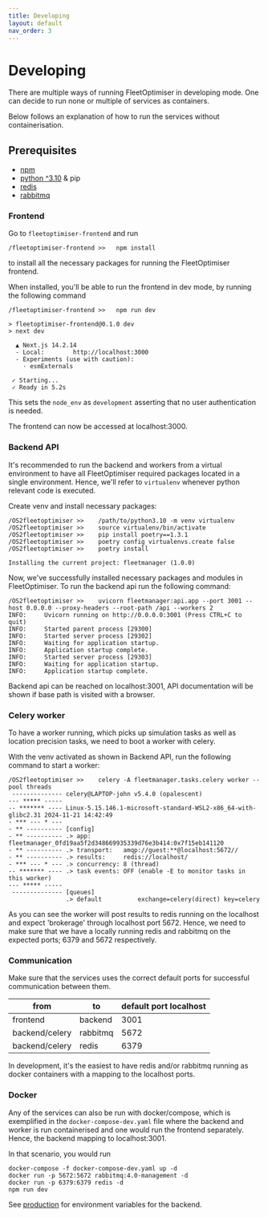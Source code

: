 ```yaml
---
title: Developing
layout: default
nav_order: 3
---
```

# Developing

There are multiple ways of running FleetOptimiser in developing mode. 
One can decide to run none or multiple of services as containers.

Below follows an explanation of how to run the services without containerisation.

## Prerequisites 
- [npm](https://docs.npmjs.com/downloading-and-installing-node-js-and-npm)
- [python ^3.10](https://www.python.org/downloads/) & pip
- [redis](https://redis.io/docs/latest/operate/oss_and_stack/install/install-redis/)
- [rabbitmq](https://www.rabbitmq.com/docs/download)


### Frontend
Go to `fleetoptimiser-frontend` and run 
```
/fleetoptimiser-frontend >>   npm install
```

to install all the necessary packages for running the FleetOptimiser frontend.

When installed, you'll be able to run the frontend in dev mode, by running the following command

```
/fleetoptimiser-frontend >>   npm run dev

> fleetoptimiser-frontend@0.1.0 dev
> next dev

  ▲ Next.js 14.2.14
  - Local:        http://localhost:3000
  - Experiments (use with caution):
    · esmExternals

 ✓ Starting...
 ✓ Ready in 5.2s
```

This sets the `node_env` as `development` asserting that no user authentication is needed. 

The frontend can now be accessed at localhost:3000.


### Backend API
It's recommended to run the backend and workers from a virtual environment to have all FleetOptimiser required packages
located in a single environment. Hence, we'll refer to `virtualenv` whenever python relevant code is executed.

Create venv and install necessary packages: 
```
/OS2fleetoptimiser >>    /path/to/python3.10 -m venv virtualenv
/OS2fleetoptimiser >>    source virtualenv/bin/activate
/OS2fleetoptimiser >>    pip install poetry==1.3.1
/OS2fleetoptimiser >>    poetry config virtualenvs.create false
/OS2fleetoptimiser >>    poetry install

Installing the current project: fleetmanager (1.0.0)
```

Now, we've successfully installed necessary packages and modules in FleetOptimiser. 
To run the backend api run the following command:


```
/OS2fleetoptimiser >>    uvicorn fleetmanager:api.app --port 3001 --host 0.0.0.0 --proxy-headers --root-path /api --workers 2
INFO:     Uvicorn running on http://0.0.0.0:3001 (Press CTRL+C to quit)
INFO:     Started parent process [29300]
INFO:     Started server process [29302]
INFO:     Waiting for application startup.
INFO:     Application startup complete.
INFO:     Started server process [29303]
INFO:     Waiting for application startup.
INFO:     Application startup complete.
```

Backend api can be reached on localhost:3001, API documentation will be shown if base path is visited with a browser.

### Celery worker
To have a worker running, which picks up simulation tasks as well as location precision tasks, we need to boot a worker with celery.


With the venv activated as shown in Backend API, run the following command to start a worker:
```
/OS2fleetoptimiser >>    celery -A fleetmanager.tasks.celery worker --pool threads
 -------------- celery@LAPTOP-john v5.4.0 (opalescent)
--- ***** -----
-- ******* ---- Linux-5.15.146.1-microsoft-standard-WSL2-x86_64-with-glibc2.31 2024-11-21 14:42:49
- *** --- * ---
- ** ---------- [config]
- ** ---------- .> app:         fleetmanager_0fd19aa5f2d348669935339d76e3b414:0x7f15eb141120
- ** ---------- .> transport:   amqp://guest:**@localhost:5672//
- ** ---------- .> results:     redis://localhost/
- *** --- * --- .> concurrency: 8 (thread)
-- ******* ---- .> task events: OFF (enable -E to monitor tasks in this worker)
--- ***** -----
 -------------- [queues]
                .> default          exchange=celery(direct) key=celery
```

As you can see the worker will post results to redis running on the localhost and expect 'brokerage' through localhost port 5672. 
Hence, we need to make sure that we have a locally running redis and rabbitmq on the expected ports; 6379 and 5672 respectively.

### Communication 
Make sure that the services uses the correct default ports for successful communication between them.

| from           | to          | default port localhost |
|----------------|-------------|------------------------|
| frontend       | backend | 3001                   |
| backend/celery | rabbitmq    | 5672 |
| backend/celery | redis | 6379 |

In development, it's the easiest to have redis and/or rabbitmq running as docker containers with a mapping to the localhost ports.

### Docker
Any of the services can also be run with docker/compose, which is exemplified in the `docker-compose-dev.yaml` file where the 
backend and worker is run containerised and one would run the frontend separately. Hence, the backend mapping to localhost:3001.

In that scenario, you would run 
```
docker-compose -f docker-compose-dev.yaml up -d
docker run -p 5672:5672 rabbitmq:4.0-management -d
docker run -p 6379:6379 redis -d
npm run dev
```

See [production](production.md) for environment variables for the backend. 

